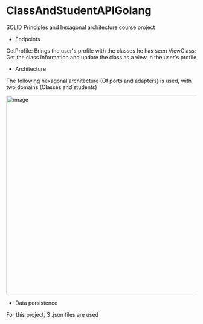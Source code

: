 # ClassAndStudentAPIGolang

SOLID Principles and hexagonal architecture course project

* Endpoints

GetProfile: Brings the user's profile with the classes he has seen
ViewClass: Get the class information and update the class as a view in the user's profile

* Architecture

The following hexagonal architecture (Of ports and adapters) is used, with two domains (Classes and students)
  
  
  <img width="525" alt="image" src="https://github.com/julianVelandia/ClassAndStudentAPIGolang/assets/52173621/3871b530-2a1f-4829-a1b6-f966bcc6e6bf">

* Data persistence

For this project, 3 .json files are used

